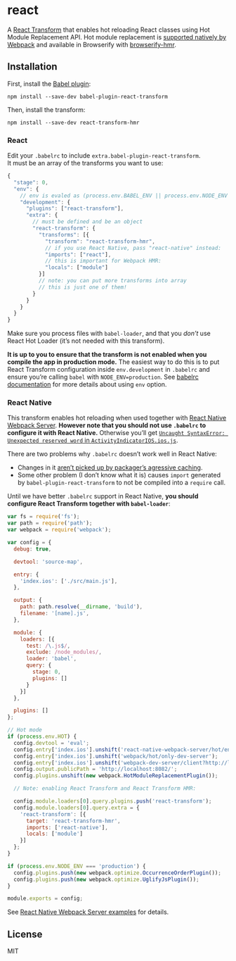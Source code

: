 # react

A [React Transform](https://github.com/gaearon/babel-plugin-react-transform) that enables hot reloading React classes using Hot Module Replacement API. Hot module replacement is [supported natively by Webpack](http://webpack.github.io/docs/hot-module-replacement-with-webpack.html) and available in Browserify with [browserify-hmr](https://github.com/AgentME/browserify-hmr).

## Installation

First, install the [Babel plugin](https://github.com/gaearon/babel-plugin-react-transform):

```
npm install --save-dev babel-plugin-react-transform
```

Then, install the transform:

```
npm install --save-dev react-transform-hmr
```

### React

Edit your `.babelrc` to include `extra.babel-plugin-react-transform`.  
It must be an array of the transforms you want to use:

```js
{
  "stage": 0,
  "env": {
    // env is evaled as (process.env.BABEL_ENV || process.env.NODE_ENV || 'development')
    "development": {
      "plugins": ["react-transform"],
      "extra": {
        // must be defined and be an object
        "react-transform": {
          "transforms": [{
            "transform": "react-transform-hmr",
            // if you use React Native, pass "react-native" instead:
            "imports": ["react"],
            // this is important for Webpack HMR:
            "locals": ["module"]
          }]
          // note: you can put more transforms into array
          // this is just one of them!
        }
      }
    }
  }
}
```

Make sure you process files with `babel-loader`, and that you *don’t* use React Hot Loader (it’s not needed with this transform).

**It is up to you to ensure that the transform is not enabled when you compile the app in production mode.** The easiest way to do this is to put React Transform configuration inside `env.development` in `.babelrc` and ensure you’re calling `babel` with `NODE_ENV=production`. See [babelrc documentation](https://babeljs.io/docs/usage/babelrc/#env-option) for more details about using `env` option.

### React Native

This transform enables hot reloading when used together with [React Native Webpack Server](https://github.com/mjohnston/react-native-webpack-server). **However note that you should not use `.babelrc` to configure it with React Native.** Otherwise you’ll get [`Uncaught SyntaxError: Unexpected reserved word` in `ActivityIndicatorIOS.ios.js`](https://github.com/mjohnston/react-native-webpack-server/issues/57#issuecomment-141487449).

There are two problems why `.babelrc` doesn’t work well in React Native:

* Changes in it [aren’t picked up by packager’s agressive caching](https://github.com/mjohnston/react-native-webpack-server/issues/63).
* Some other problem (I don’t know what it is) causes `import` generated by `babel-plugin-react-transform` to not be compiled into a `require` call.

Until we have better `.babelrc` support in React Native, **you should configure React Transform together with `babel-loader`**:

```js
var fs = require('fs');
var path = require('path');
var webpack = require('webpack');

var config = {
  debug: true,

  devtool: 'source-map',

  entry: {
    'index.ios': ['./src/main.js'],
  },

  output: {
    path: path.resolve(__dirname, 'build'),
    filename: '[name].js',
  },

  module: {
    loaders: [{
      test: /\.js$/,
      exclude: /node_modules/,
      loader: 'babel',
      query: {
        stage: 0,
        plugins: []
      }
    }]
  },

  plugins: []
};

// Hot mode
if (process.env.HOT) {
  config.devtool = 'eval';
  config.entry['index.ios'].unshift('react-native-webpack-server/hot/entry');
  config.entry['index.ios'].unshift('webpack/hot/only-dev-server');
  config.entry['index.ios'].unshift('webpack-dev-server/client?http://localhost:8082');
  config.output.publicPath = 'http://localhost:8082/';
  config.plugins.unshift(new webpack.HotModuleReplacementPlugin());

  // Note: enabling React Transform and React Transform HMR:

  config.module.loaders[0].query.plugins.push('react-transform');
  config.module.loaders[0].query.extra = {
    'react-transform': [{
      target: 'react-transform-hmr',
      imports: ['react-native'],
      locals: ['module']
    }]
  };
}

if (process.env.NODE_ENV === 'production') {
  config.plugins.push(new webpack.optimize.OccurrenceOrderPlugin());
  config.plugins.push(new webpack.optimize.UglifyJsPlugin());
}

module.exports = config;
```

See [React Native Webpack Server examples](https://github.com/mjohnston/react-native-webpack-server/tree/master/Examples/) for details.


## License

MIT
